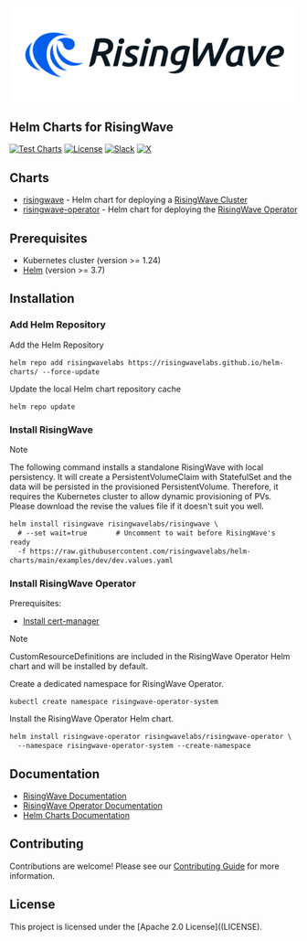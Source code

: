 ![RisingWave](https://raw.githubusercontent.com/risingwavelabs/risingwave/main/.github/RisingWave-logo-light.svg)

Helm Charts for RisingWave
---

[![Test Charts](https://github.com/risingwavelabs/helm-charts/actions/workflows/test.yml/badge.svg)](https://github.com/risingwavelabs/helm-charts/actions/workflows/test.yml)
[![License](https://img.shields.io/badge/License-Apache%202.0-blue.svg)](https://opensource.org/licenses/Apache-2.0)
[![Slack](https://badgen.net/badge/Slack/Join%20RisingWave/0abd59?icon=slack)](https://risingwave.com/slack)
[![X](https://img.shields.io/twitter/follow/risingwavelabs)](https://twitter.com/risingwavelabs)

## Charts

- [risingwave](charts/risingwave/README.md) - Helm chart for deploying a [RisingWave Cluster](https://github.com/risingwavelabs/risingwave)
- [risingwave-operator](charts/risingwave-operator/README.md) - Helm chart for deploying the [RisingWave Operator](https://github.com/risingwavelabs/risingwave-operator)

## Prerequisites

- Kubernetes cluster (version >= 1.24)
- [Helm](https://helm.sh/docs/intro/install/) (version >= 3.7)

## Installation

### Add Helm Repository

Add the Helm Repository

 ```shell
 helm repo add risingwavelabs https://risingwavelabs.github.io/helm-charts/ --force-update
 ```

Update the local Helm chart repository cache

 ```shell
 helm repo update
 ```

### Install RisingWave

>[!NOTE]
> 
> The following command installs a standalone RisingWave with local persistency. It will create a PersistentVolumeClaim 
> with StatefulSet and the data will be persisted in the provisioned PersistentVolume. Therefore, it requires the 
> Kubernetes cluster to allow dynamic provisioning of PVs. Please download the revise the values file if it doesn't suit
> you well.

```shell
helm install risingwave risingwavelabs/risingwave \
  # --set wait=true       # Uncomment to wait before RisingWave's ready
  -f https://raw.githubusercontent.com/risingwavelabs/helm-charts/main/examples/dev/dev.values.yaml
```

### Install RisingWave Operator

Prerequisites:
- [Install cert-manager](https://cert-manager.io/docs/installation/helm/)

>[!NOTE]
> 
> CustomResourceDefinitions are included in the RisingWave Operator Helm chart and will be installed by default.

Create a dedicated namespace for RisingWave Operator.

```shell
kubectl create namespace risingwave-operator-system
```

Install the RisingWave Operator Helm chart.

```shell
helm install risingwave-operator risingwavelabs/risingwave-operator \
  --namespace risingwave-operator-system --create-namespace
```

## Documentation

- [RisingWave Documentation](https://docs.risingwave.com/)
- [RisingWave Operator Documentation](https://github.com/risingwavelabs/risingwave-operator/blob/main/README.md)
- [Helm Charts Documentation](docs/README.md)

## Contributing

Contributions are welcome! Please see our [Contributing Guide](CONTRIBUTING.md) for more information.

## License

This project is licensed under the [Apache 2.0 License]((LICENSE).
